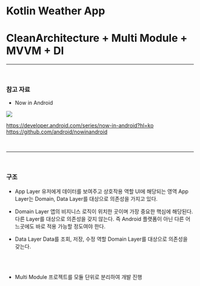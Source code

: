 # Kotlin Weather App <br/> 

# CleanArchitecture + Multi Module + MVVM + DI

---

<br/>

### 참고 자료

- Now in Android

<img src="https://miro.medium.com/v2/resize:fit:1100/format:webp/1*aIux1an8zPUXIhTLY7psfw.png">

https://developer.android.com/series/now-in-android?hl=ko <br/>
https://github.com/android/nowinandroid

<br/>

---

<br/>

### 구조

- App Layer
유저에게 데이터를 보여주고 상호작용 역할
UI에 해당되는 영역
App Layer는 Domain, Data Layer를 대상으로 의존성을 가지고 있다.

- Domain Layer
앱의 비지니스 로직이 위치한 곳이며 가장 중요한 핵심에 해당된다.
다른 Layer를 대상으로 의존성을 갖지 않는다.
즉 Android 플랫폼이 아닌 다른 어느곳에도 바로 적용 가능할 정도여야 한다.

- Data Layer
Data를 조회, 저장, 수정 역할
Domain Layer를 대상으로 의존성을 갖는다.

<br/>
<br/>

- Multi Module
프로젝트를 모듈 단위로 분리하여 개발 진행
